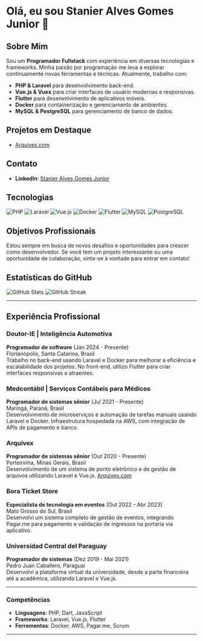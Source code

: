 # Olá, eu sou Stanier Alves Gomes Junior 👋

## Sobre Mim

Sou um **Programador Fullstack** com experiência em diversas tecnologias e frameworks. Minha paixão por programação me leva a explorar continuamente novas ferramentas e técnicas. Atualmente, trabalho com:

- **PHP & Laravel** para desenvolvimento back-end.
- **Vue.js & Vuex** para criar interfaces de usuário modernas e responsivas.
- **Flutter** para desenvolvimento de aplicativos móveis.
- **Docker** para containerização e gerenciamento de ambientes.
- **MySQL & PostgreSQL** para gerenciamento de banco de dados.

## Projetos em Destaque

- [Arquivex.com](https://arquivex.com)

## Contato

- **LinkedIn**: [Stanier Alves Gomes Junior](https://www.linkedin.com/in/stanier-alves-gomes-junior-63841a199/)

## Tecnologias

![PHP](https://img.shields.io/badge/PHP-777BB4?style=for-the-badge&logo=php&logoColor=white)
![Laravel](https://img.shields.io/badge/Laravel-FF2D20?style=for-the-badge&logo=laravel&logoColor=white)
![Vue.js](https://img.shields.io/badge/Vue.js-4FC08D?style=for-the-badge&logo=vue.js&logoColor=white)
![Docker](https://img.shields.io/badge/Docker-2496ED?style=for-the-badge&logo=docker&logoColor=white)
![Flutter](https://img.shields.io/badge/Flutter-02569B?style=for-the-badge&logo=flutter&logoColor=white)
![MySQL](https://img.shields.io/badge/MySQL-4479A1?style=for-the-badge&logo=mysql&logoColor=white)
![PostgreSQL](https://img.shields.io/badge/PostgreSQL-4169E1?style=for-the-badge&logo=postgresql&logoColor=white)

## Objetivos Profissionais

Estou sempre em busca de novos desafios e oportunidades para crescer como desenvolvedor. Se você tem um projeto interessante ou uma oportunidade de colaboração, sinta-se à vontade para entrar em contato!

## Estatísticas do GitHub

![GitHub Stats](https://github-readme-stats.vercel.app/api?username=Stanier-hub&show_icons=true)
![GitHub Streak](https://github-readme-streak-stats.herokuapp.com/?user=Stanier-hub)

---

## Experiência Profissional

### Doutor-IE | Inteligência Automotiva
**Programador de software** (Jan 2024 - Presente)  
Florianópolis, Santa Catarina, Brasil  
Trabalho no back-end usando Laravel e Docker para melhorar a eficiência e escalabilidade dos projetos. No front-end, utilizo Flutter para criar interfaces responsivas e atraentes.

### Medcontábil | Serviços Contábeis para Médicos
**Programador de sistemas sênior** (Jul 2021 - Presente)  
Maringá, Paraná, Brasil  
Desenvolvimento de microserviços e automação de tarefas manuais usando Laravel e Docker. Infraestrutura hospedada na AWS, com integração de APIs de pagamento e banco.

### Arquivex
**Programador de sistemas sênior** (Out 2020 - Presente)  
Porteirinha, Minas Gerais, Brasil  
Desenvolvimento de um sistema de ponto eletrônico e de gestão de arquivos utilizando Laravel e Vue.js. [Arquivex.com](https://arquivex.com)

### Bora Ticket Store
**Especialista de tecnologia em eventos** (Out 2022 - Abr 2023)  
Mato Grosso do Sul, Brasil  
Desenvolvi um sistema completo de gestão de eventos, integrando Pagar.me para pagamento e validação de ingressos na portaria via aplicativo.

### Universidad Central del Paraguay
**Programador de sistemas** (Dez 2019 - Mai 2021)  
Pedro Juan Caballero, Paraguai  
Desenvolvi a plataforma virtual da universidade, desde a parte financeira até a acadêmica, utilizando Laravel e Vue.js.

---

### Competências
- **Linguagens**: PHP, Dart, JavaScript
- **Frameworks**: Laravel, Vue.js, Flutter
- **Ferramentas**: Docker, AWS, Pagar.me, Scrum

---


